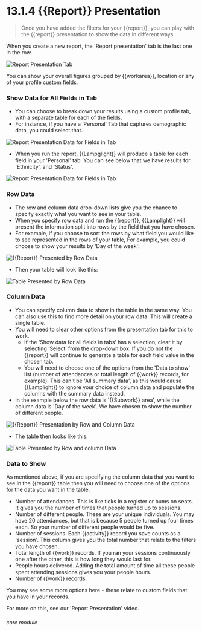 # 13.1.4 {{Report}} Presentation

> Once you have added the filters for your {{report}}, you can play with the {{report}} presentation to show the data in different ways 

When you create a new report, the 'Report presentation' tab is the last one in the row. 

![Report Presentation Tab](13.1.4a.png)

You can show your overall figures grouped by {{workarea}}, location or any of your profile custom fields. 

### Show Data for All Fields in Tab

- You can choose to break down your results using a custom profile tab, with a separate table for each of the fields.  
- For instance, if you have a ‘Personal’ Tab that captures demographic data, you could select that. 

![Report Presentation Data for Fields in Tab](13.1.4b.png)

- When you run the report, {{Lampglight}} will produce a table for each field in your 'Personal' tab. You can see below that we have results for 'Ethnicity', and 'Status'. 

![Report Presentation Data for Fields in Tab](13.1.4c.png)

### Row Data

- The row and column data drop-down lists give you the chance to specify exactly what you want to see in your table. 
- When you specify row data and run the {{report}}, {{Lamplight}} will present the information split into rows by the field that you have chosen.
- For example, if you choose to sort the rows by what field you would like to see represented in the rows of your table, For example, you could choose to show your results by 'Day of the week':

![{{Report}} Presented by Row Data](13.1.4d.png)

- Then your table will look like this:

![Table Presented by Row Data](13.1.4e.png)

### Column Data

- You can specify column data to show in the table in the same way. You can also use this to find more detail on your row data. 
This will create a single table.
- You will need to clear other options from the presentation tab for this to work. 
  - If the ‘Show data for all fields in tabs’ has a selection, clear it by selecting ‘Select’ from the drop-down box. If you do not the {{report}} will continue to generate a table for each field value in the chosen tab.
  - You will need to choose one of the options from the 'Data to show' list (number of attendances or total length of {{work}} records, for example). This can't be 'All summary data', as this would cause {{Lamplight}} to ignore your choice of column data and populate the columns with the summary data instead.
- In the example below the row data is '{{Subwork}} area', while the column data is 'Day of the week'. We have chosen to show the number of different people.

![{{Report}} Presentation by Row and Column Data](13.1.4f)

- The table then looks like this:

![Table Presented by Row and column Data](13.1.4g)

### Data to Show

As mentioned above, if you are specifying the column data that you want to see in the {{report}} table then you will need to choose one of the options for the data you want in the table. 
- Number of attendances. This is like ticks in a register or bums on seats. It gives you the number of times that people turned up to sessions.
- Number of different people. These are your unique individuals. You may have 20 attendances, but that is because 5 people turned up four times each. So your number of different people would be five.
- Number of sessions. Each {{activity}} record you save counts as a 'session'. This column gives you the total number that relate to the filters you have chosen.
- Total length of {{work}} records. If you ran your sessions continuously one after the other, this is how long they would last for.
- People hours delivered. Adding the total amount of time all these people spent attending sessions gives you your people hours.
- Number of {{work}} records.

You may see some more options here - these relate to custom fields that you have in your records.

For more on this, see our 'Report Presentation' video.


###### core module

